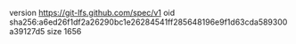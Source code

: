 version https://git-lfs.github.com/spec/v1
oid sha256:a6ed26f1df2a26290bc1e26284541ff285648196e9f1d63cda589300a39127d5
size 1656
